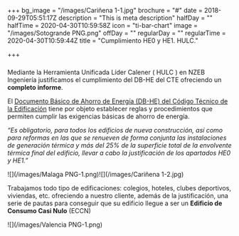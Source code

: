 +++
bg_image = "/images/Cariñena 1-1.jpg"
brochure = "#"
date = 2018-09-29T05:51:17Z
description = "This is meta description"
halfDay = ""
halfTime = 2020-04-30T10:59:58Z
icon = "ti-bar-chart"
image = "/images/Sotogrande PNG.png"
offDay = ""
regularDay = ""
regularTime = 2020-04-30T10:59:44Z
title = "Cumplimiento HE0 y HE1. HULC."

+++
### 

Mediante la Herramienta Unificada Líder Calener ( HULC ) en NZEB Ingeniería justificamos el cumplimiento del DB-HE del CTE ofreciendo un **completo informe**.

El [Documento Básico de Ahorro de Energía (DB-HE) del Código Técnico de la Edificación](https://www.codigotecnico.org/index.php/menu-ahorro-energia.html "CTE DB HE")  tiene por objeto establecer reglas y procedimientos que permiten cumplir las exigencias básicas de ahorro de energía.

_“Es obligatorio, para todos los edificios de nueva construcción, así como para reformas en las que se renueven de forma conjunta las instalaciones de generación térmica y más del 25% de la superficie total de la envolvente térmica final del edificio, llevar a cabo la justificación de los apartados HE0 y HE1.”_

![](/images/Malaga PNG-1.png)![](/images/Cariñena 1-2.jpg)

Trabajamos todo tipo de edificaciones: colegios, hoteles, clubes deportivos, viviendas, etc. ofreciendo a nuestro cliente, además de la justificación, una serie de pautas para conseguir que su edificio llegue a ser un **Edificio de Consumo Casi Nulo** (ECCN)

![](/images/Valencia PNG-1.png)